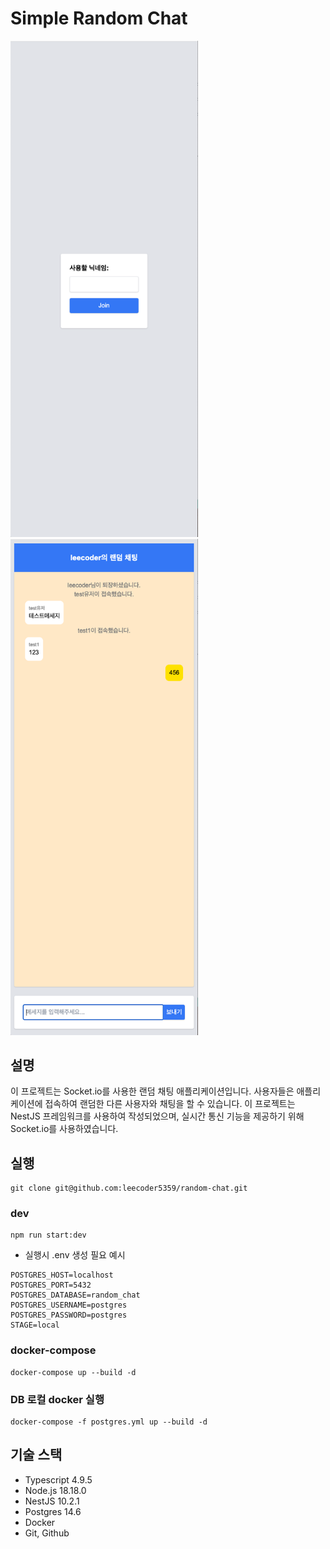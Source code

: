 # Simple Random Chat

<p float="left">
  <img src="./public/docs/입장.png" width="300" />
  <img src="./public/docs/대화.png" width="300" /> 
</p>

## 설명

이 프로젝트는 Socket.io를 사용한 랜덤 채팅 애플리케이션입니다. 사용자들은 애플리케이션에 접속하여 랜덤한 다른 사용자와 채팅을 할 수 있습니다. 이 프로젝트는 NestJS 프레임워크를 사용하여 작성되었으며, 실시간 통신 기능을 제공하기 위해 Socket.io를 사용하였습니다.

## 실행
``` shell
git clone git@github.com:leecoder5359/random-chat.git 
```
### dev
``` shell
npm run start:dev
```
- 실행시 .env 생성 필요 예시
```
POSTGRES_HOST=localhost
POSTGRES_PORT=5432
POSTGRES_DATABASE=random_chat
POSTGRES_USERNAME=postgres
POSTGRES_PASSWORD=postgres
STAGE=local
```

### docker-compose
``` shell
docker-compose up --build -d
```

### DB 로컬 docker 실행
```
docker-compose -f postgres.yml up --build -d
```


## 기술 스택
- Typescript 4.9.5
- Node.js 18.18.0
- NestJS 10.2.1
- Postgres 14.6
- Docker
- Git, Github